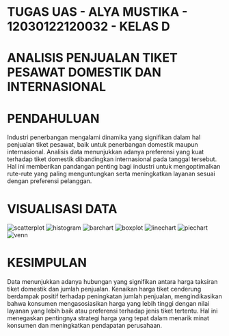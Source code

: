 # TUGAS UAS - ALYA MUSTIKA - 12030122120032 - KELAS D

# ANALISIS PENJUALAN TIKET PESAWAT DOMESTIK DAN INTERNASIONAL

# PENDAHULUAN

Industri penerbangan mengalami dinamika yang signifikan dalam hal penjualan tiket pesawat, baik untuk penerbangan domestik maupun internasional. Analisis data menunjukkan adanya preferensi yang kuat terhadap tiket domestik dibandingkan internasional pada tanggal tersebut. Hal ini memberikan pandangan penting bagi industri untuk mengoptimalkan rute-rute yang paling menguntungkan serta meningkatkan layanan sesuai dengan preferensi pelanggan.

# VISUALISASI DATA

![scatterplot](https://github.com/alyamustika12/alyamustika032/assets/171759132/89e8390f-81b8-4038-9d9d-aa7f1d7b89b0)
![histogram](https://github.com/alyamustika12/alyamustika032/assets/171759132/c26029cd-8be4-411d-a813-2b3c175c0ab3)
![barchart](https://github.com/alyamustika12/alyamustika032/assets/171759132/5983a0be-31ee-4a23-879b-140c7548e781)
![boxplot](https://github.com/alyamustika12/alyamustika032/assets/171759132/ba65bdda-9560-4f74-9026-8797904d8cbd)
![linechart](https://github.com/alyamustika12/alyamustika032/assets/171759132/28b02c3b-2a43-4f06-831e-95ec7b559c0e)
![piechart](https://github.com/alyamustika12/alyamustika032/assets/171759132/1832552e-d0a9-4477-9aed-0511f47252ac)
![venn](https://github.com/alyamustika12/alyamustika032/assets/171759132/3b18aeb2-ca56-41e6-aa5c-73246b615e3a)

# KESIMPULAN

Data menunjukkan adanya hubungan yang signifikan antara harga taksiran tiket domestik dan jumlah penjualan. Kenaikan harga tiket cenderung berdampak positif terhadap peningkatan jumlah penjualan, mengindikasikan bahwa konsumen mengasosiasikan harga yang lebih tinggi dengan nilai layanan yang lebih baik atau preferensi terhadap jenis tiket tertentu. Hal ini menegaskan pentingnya strategi harga yang tepat dalam menarik minat konsumen dan meningkatkan pendapatan perusahaan.
